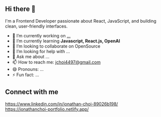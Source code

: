 ## Hi there 👋
I'm a Frontend Developer passionate about React, JavaScript, and building clean, user-friendly interfaces.
- 🔭 I’m currently working on [...](https://github.com/jchoi4497/Gym-Guide)
- 🌱 I’m currently learning **Javascript, React.js, OpenAI**
- 👯 I’m looking to collaborate on OpenSource
- 🤔 I’m looking for help with ...
- 💬 Ask me about ...
- 📫 How to reach me: jchoi4497@gmail.com
- 😄 Pronouns: ...
- ⚡ Fun fact: ...
## Connect with me
https://www.linkedin.com/in/jonathan-choi-89026b198/
https://jonathanchoi-portfolio.netlify.app/

<!--
**jchoi4497/jchoi4497** is a ✨ _special_ ✨ repository because its `README.md` (this file) appears on your GitHub profile.

Here are some ideas to get you started:

-->
